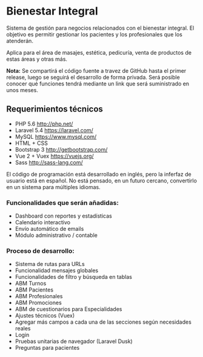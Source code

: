 <h1>Bienestar Integral</h1>
<p>Sistema de gestión para negocios relacionados con el bienestar integral. El objetivo es permitir gestionar los pacientes y los profesionales que los atenderán.</p> 
<p>Aplica para el área de masajes, estética, pedicuría, venta de productos de estas áreas y otras más.</p>
<p><strong>Nota:</strong> Se compartirá el código fuente a travez de GitHub hasta el primer release, luego se seguirá el desarrollo de forma privada. Será posible conocer qué funciones tendrá mediante un link que será suministrado en unos meses.</p>
<h2>Requerimientos técnicos</h2>
<ul>
	<li>PHP 5.6 <a href="http://php.net/">http://php.net/</a></li>
	<li>Laravel 5.4 <a href="https://laravel.com/">https://laravel.com/</a></li>
	<li>MySQL <a href="https://www.mysql.com/">https://www.mysql.com/</a></li>
	<li>HTML + CSS</li>
	<li>Bootstrap 3 <a href="http://getbootstrap.com/">http://getbootstrap.com/</a></li>
	<li>Vue 2 + Vuex <a href="https://vuejs.org/">https://vuejs.org/</a></li>
	<li>Sass <a href="http://sass-lang.com/">http://sass-lang.com/</a></li>
</ul>
<p>El código de programación está desarrollado en inglés, pero la inferfaz de usuario está en español. No está pensado, en un futuro cercano, convertirlo en un sistema para múltiples idiomas.</p>
<h3>Funcionalidades que serán añadidas:</h3>
<ul>
	<li>Dashboard con reportes y estadísticas</li>
	<li>Calendario interactivo</li>
	<li>Envío automático de emails</li>
	<li>Módulo administrativo / contable</li>
</ul>
<h3>Proceso de desarrollo:</h3>
<ul>
	<li>Sistema de rutas para URLs</li>
	<li>Funcionalidad mensajes globales</li>
	<li>Funcionalidades de filtro y búsqueda en tablas</li>
	<li>ABM Turnos</li>
	<li>ABM Pacientes</li>
	<li>ABM Profesionales</li>
	<li>ABM Promociones</li>
	<li>ABM de cuestionarios para Especialidades</li>
	<li>Ajustes técnicos (Vuex)</li>
	<li>Agregar más campos a cada una de las secciones según necesidades reales</li>
	<li>Login</li>
	<li>Pruebas unitarias de navegador (Laravel Dusk)</li>
	<li>Preguntas para pacientes</li>
</ul>